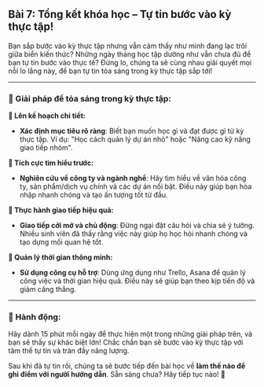 ## Bài 7: Tổng kết khóa học – Tự tin bước vào kỳ thực tập!

Bạn sắp bước vào kỳ thực tập nhưng vẫn cảm thấy như mình đang lạc trôi giữa biển kiến thức? Những ngày tháng học tập dường như vẫn chưa đủ để bạn tự tin bước vào thực tế? Đừng lo, chúng ta sẽ cùng nhau giải quyết mọi nỗi lo lắng này, để bạn tự tin tỏa sáng trong kỳ thực tập sắp tới!

---

### 📌 Giải pháp để tỏa sáng trong kỳ thực tập:

**🔹 Lên kế hoạch chi tiết:**
- **Xác định mục tiêu rõ ràng**: Biết bạn muốn học gì và đạt được gì từ kỳ thực tập. Ví dụ: "Học cách quản lý dự án nhỏ" hoặc "Nâng cao kỹ năng giao tiếp nhóm".
  
**🔹 Tích cực tìm hiểu trước:**
- **Nghiên cứu về công ty và ngành nghề**: Hãy tìm hiểu về văn hóa công ty, sản phẩm/dịch vụ chính và các dự án nổi bật. Điều này giúp bạn hòa nhập nhanh chóng và tạo ấn tượng tốt từ đầu.

**🔹 Thực hành giao tiếp hiệu quả:**
- **Giao tiếp cởi mở và chủ động**: Đừng ngại đặt câu hỏi và chia sẻ ý tưởng. Nhiều sinh viên đã thấy rằng việc này giúp họ học hỏi nhanh chóng và tạo dựng mối quan hệ tốt.

**🔹 Quản lý thời gian thông minh:**
- **Sử dụng công cụ hỗ trợ**: Dùng ứng dụng như Trello, Asana để quản lý công việc và thời gian hiệu quả. Điều này sẽ giúp bạn theo kịp tiến độ và giảm căng thẳng.

---

### 🚀 Hành động:

Hãy dành 15 phút mỗi ngày để thực hiện một trong những giải pháp trên, và bạn sẽ thấy sự khác biệt lớn! Chắc chắn bạn sẽ bước vào kỳ thực tập với tâm thế tự tin và tràn đầy năng lượng.

Sau khi đã tự tin rồi, chúng ta sẽ bước tiếp đến bài học về **làm thế nào để ghi điểm với người hướng dẫn**. Sẵn sàng chưa? Hãy tiếp tục nào! 🎉